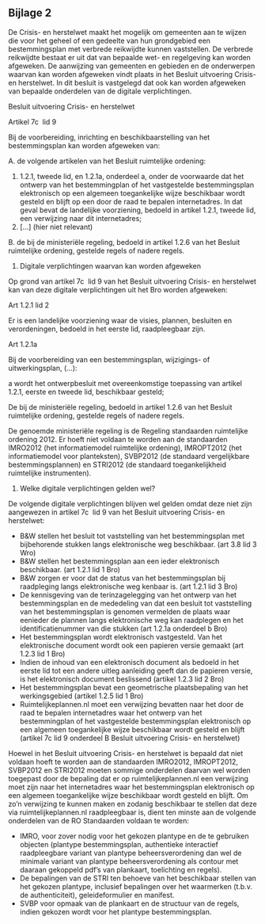 ## <a name='_Ref417372921'></a><a name='Bijlage2'></a>Bijlage 2

De Crisis- en herstelwet maakt het mogelijk om gemeenten aan te wijzen die voor het geheel of een gedeelte van hun grondgebied een bestemmingsplan met verbrede reikwijdte kunnen vaststellen. De verbrede reikwijdte bestaat er uit dat van bepaalde wet- en regelgeving kan worden afgeweken. De aanwijzing van gemeenten en gebieden en de onderwerpen waarvan kan worden afgeweken vindt plaats in het Besluit uitvoering Crisis- en herstelwet. In dit besluit is vastgelegd dat ook kan worden afgeweken van bepaalde onderdelen van de digitale verplichtingen.

Besluit uitvoering Crisis- en herstelwet 

Artikel 7c  lid 9  

Bij de voorbereiding, inrichting en beschikbaarstelling van het bestemmingsplan kan worden afgeweken van: 

A. de volgende artikelen van het Besluit ruimtelijke ordening: 

<ol><li>1.2.1, tweede lid, en 1.2.1a, onderdeel a, onder de voorwaarde dat het ontwerp van het bestemmingplan of het vastgestelde bestemmingsplan elektronisch op een algemeen toegankelijke wijze beschikbaar wordt gesteld en blijft op een door de raad te bepalen internetadres. In dat geval bevat de landelijke voorziening, bedoeld in artikel 1.2.1, tweede lid, een verwijzing naar dit internetadres; </li>
<li>[…] (hier niet relevant)</li>
</ol>

B. de bij de ministeriële regeling, bedoeld in artikel 1.2.6 van het Besluit ruimtelijke ordening, gestelde regels of nadere regels.

<ol><li>Digitale verplichtingen waarvan kan worden afgeweken</li>
</ol>

Op grond van artikel 7c  lid 9 van het Besluit uitvoering Crisis- en herstelwet kan van deze digitale verplichtingen uit het Bro worden afgeweken:

Art 1.2.1 lid 2

Er is een landelijke voorziening waar de visies, plannen, besluiten en verordeningen, bedoeld in het eerste lid, raadpleegbaar zijn.

Art 1.2.1a  

Bij de voorbereiding van een bestemmingsplan, wijzigings- of uitwerkingsplan, (…): 

a wordt het ontwerpbesluit met overeenkomstige toepassing van artikel 1.2.1, eerste en tweede lid, beschikbaar gesteld;

De bij de ministeriële regeling, bedoeld in artikel 1.2.6 van het Besluit ruimtelijke ordening, gestelde regels of nadere regels. 

De genoemde ministeriële regeling is de Regeling standaarden ruimtelijke ordening 2012. Er hoeft niet voldaan te worden aan de standaarden IMRO2012 (het informatiemodel ruimtelijke ordening), IMROPT2012 (het informatiemodel voor planteksten), SVBP2012 (de standaard vergelijkbare bestemmingsplannen) en STRI2012 (de standaard toegankelijkheid ruimtelijke instrumenten).

<ol><li>Welke digitale verplichtingen gelden wel?</li>
</ol>

De volgende digitale verplichtingen blijven wel gelden omdat deze niet zijn aangewezen in artikel 7c  lid 9 van het Besluit uitvoering Crisis- en herstelwet:

<ul><li>B&W stellen het besluit tot vaststelling van het bestemmingsplan met bijbehorende stukken langs elektronische weg beschikbaar. (art 3.8 lid 3 Wro)</li>
<li>B&W stellen het bestemmingsplan aan een ieder elektronisch beschikbaar. (art 1.2.1 lid 1 Bro)</li>
<li>B&W zorgen er voor dat de status van het bestemmingsplan bij raadpleging langs elektronische weg kenbaar is. (art 1.2.1 lid 3 Bro)</li>
<li>De kennisgeving van de terinzagelegging van het ontwerp van het bestemmingsplan en de mededeling van dat een besluit tot vaststelling van het bestemmingsplan is genomen vermelden de plaats waar eenieder de plannen langs elektronische weg kan raadplegen en het identificatienummer van die stukken (art 1.2.1a onderdeel b Bro)</li>
<li>Het bestemmingsplan wordt elektronisch vastgesteld. Van het elektronische document wordt ook een papieren versie gemaakt (art 1.2.3 lid 1 Bro)</li>
<li>Indien de inhoud van een elektronisch document als bedoeld in het eerste lid tot een andere uitleg aanleiding geeft dan de papieren versie, is het elektronisch document beslissend (artikel 1.2.3 lid 2 Bro)</li>
<li>Het bestemmingsplan bevat een geometrische plaatsbepaling van het werkingsgebied (artikel 1.2.5 lid 1 Bro)</li>
<li>Ruimtelijkeplannen.nl moet een verwijzing bevatten naar het door de raad te bepalen internetadres waar het ontwerp van het bestemmingplan of het vastgestelde bestemmingsplan elektronisch op een algemeen toegankelijke wijze beschikbaar wordt gesteld en blijft (artikel 7c lid 9 onderdeel B Besluit uitvoering Crisis- en herstelwet)</li>
</ul>

Hoewel in het Besluit uitvoering Crisis- en herstelwet is bepaald dat niet voldaan hoeft te worden aan de standaarden IMRO2012, IMROPT2012, SVBP2012 en STRI2012 moeten sommige onderdelen daarvan wel worden toegepast door de bepaling dat er op ruimtelijkeplannen.nl een verwijzing moet zijn naar het internetadres waar het bestemmingsplan elektronisch op een algemeen toegankelijke wijze beschikbaar wordt gesteld en blijft. Om zo’n verwijzing te kunnen maken en zodanig beschikbaar te stellen dat deze via ruimtelijkeplannen.nl raadpleegbaar is, dient ten minste aan de volgende onderdelen van de RO Standaarden voldaan te worden:

<ul><li>IMRO, voor zover nodig voor het gekozen plantype en de te gebruiken objecten (plantype bestemmingsplan, authentieke interactief raadpleegbare variant van plantype beheersverordening dan wel de minimale variant van plantype beheersverordening als contour met daaraan gekoppeld pdf’s van plankaart, toelichting en regels).</li>
<li>De bepalingen van de STRI ten behoeve van het beschikbaar stellen van het gekozen plantype, inclusief bepalingen over het waarmerken (t.b.v. de authenticiteit), geleideformulier en manifest.</li>
<li>SVBP voor opmaak van de plankaart en de structuur van de regels, indien gekozen wordt voor het plantype bestemmingsplan.</li>
</ul>

